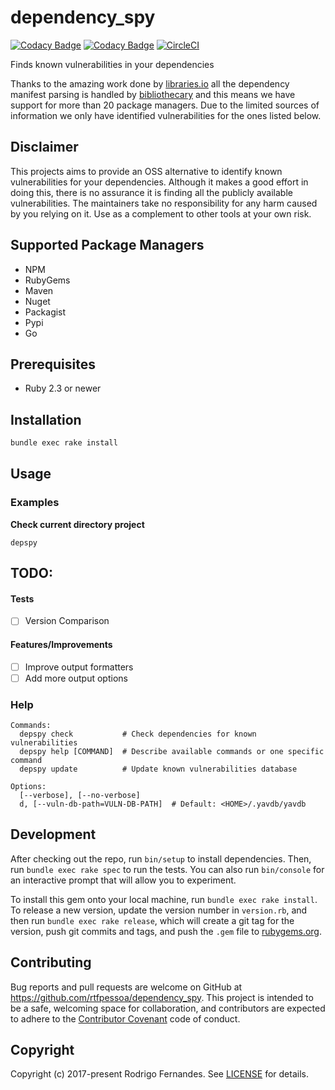 # dependency_spy

[![Codacy Badge](https://api.codacy.com/project/badge/Grade/5ae8d9aa788e4855965974f480a0b91b)](https://www.codacy.com/app/rtfpessoa/dependency_spy?utm_source=github.com&amp;utm_medium=referral&amp;utm_content=rtfpessoa/dependency_spy&amp;utm_campaign=Badge_Grade)
[![Codacy Badge](https://api.codacy.com/project/badge/Coverage/5ae8d9aa788e4855965974f480a0b91b)](https://www.codacy.com/app/rtfpessoa/dependency_spy?utm_source=github.com&utm_medium=referral&utm_content=rtfpessoa/dependency_spy&utm_campaign=Badge_Coverage)
[![CircleCI](https://circleci.com/gh/rtfpessoa/dependency_spy.svg?style=svg)](https://circleci.com/gh/rtfpessoa/dependency_spy)

Finds known vulnerabilities in your dependencies

Thanks to the amazing work done by [libraries.io](https://libraries.io/) all the dependency manifest parsing is
handled by [bibliothecary](https://github.com/librariesio/bibliothecary) and this means we have support for more than 20
package managers. Due to the limited sources of information we only have identified vulnerabilities for the ones listed below.

## Disclaimer

This projects aims to provide an OSS alternative to identify known vulnerabilities for your dependencies.
Although it makes a good effort in doing this, there is no assurance it is finding all the publicly available vulnerabilities.
The maintainers take no responsibility for any harm caused by you relying on it.
Use as a complement to other tools at your own risk.  

## Supported Package Managers

* NPM
* RubyGems
* Maven
* Nuget
* Packagist
* Pypi
* Go

## Prerequisites

* Ruby 2.3 or newer

## Installation

```sh
bundle exec rake install
```

## Usage

### Examples

**Check current directory project**
```
depspy
```

## TODO:

#### Tests

- [ ] Version Comparison

#### Features/Improvements

- [ ] Improve output formatters
- [ ] Add more output options

### Help

    Commands:
      depspy check           # Check dependencies for known vulnerabilities
      depspy help [COMMAND]  # Describe available commands or one specific command
      depspy update          # Update known vulnerabilities database
    
    Options:
      [--verbose], [--no-verbose]   
      d, [--vuln-db-path=VULN-DB-PATH]  # Default: <HOME>/.yavdb/yavdb


## Development

After checking out the repo, run `bin/setup` to install dependencies.
Then, run `bundle exec rake spec` to run the tests.
You can also run `bin/console` for an interactive prompt that will allow you to experiment.

To install this gem onto your local machine, run `bundle exec rake install`.
To release a new version, update the version number in `version.rb`, and then run `bundle exec rake release`,
which will create a git tag for the version,
push git commits and tags, and push the `.gem` file to [rubygems.org](https://rubygems.org).

## Contributing

Bug reports and pull requests are welcome on GitHub at https://github.com/rtfpessoa/dependency_spy.
This project is intended to be a safe, welcoming space for collaboration,
and contributors are expected to adhere to the [Contributor Covenant](http://contributor-covenant.org) code of conduct.

## Copyright

Copyright (c) 2017-present Rodrigo Fernandes.
See [LICENSE](https://github.com/rtfpessoa/dependency_spy/blob/master/LICENSE.md) for details.
